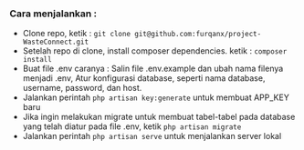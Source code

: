 ### Cara menjalankan : 
- Clone repo, ketik : 
`git clone git@github.com:furqanx/project-WasteConnect.git`
- Setelah repo di clone, install composer dependencies. ketik : 
`composer install`
- Buat file .env caranya : Salin file .env.example dan ubah nama filenya menjadi .env, Atur konfigurasi database, seperti nama database, username, password, dan host.
- Jalankan perintah `php artisan key:generate` untuk membuat APP_KEY baru
- Jika ingin melakukan migrate untuk membuat tabel-tabel pada database yang telah diatur pada file .env, ketik `php artisan migrate`
- Jalankan perintah `php artisan serve` untuk menjalankan server lokal